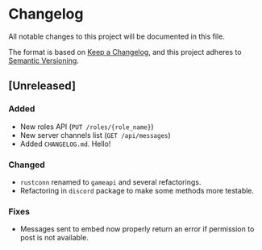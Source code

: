 # Changelog

All notable changes to this project will be documented in this file.

The format is based on [Keep a Changelog](https://keepachangelog.com/en/1.0.0/),
and this project adheres to [Semantic Versioning](https://semver.org/spec/v2.0.0.html).

## [Unreleased]

### Added

- New roles API (`PUT /roles/{role_name}`)
- New server channels list (`GET /api/messages`)
- Added `CHANGELOG.md`. Hello!

### Changed

- `rustconn` renamed to `gameapi` and several refactorings.
- Refactoring in `discord` package to make some methods more testable.

### Fixes

- Messages sent to embed now properly return an error if permission to post is not available.
